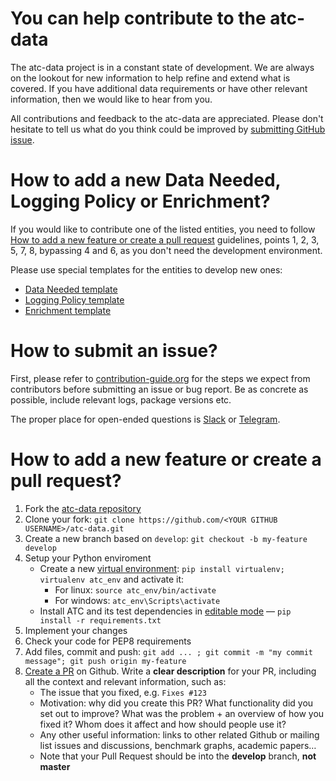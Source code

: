 # You can help contribute to the atc-data

The atc-data project is in a constant state of development. We are always on the lookout for new information to help refine and extend what is covered. If you have additional data requirements or have other relevant information, then we would like to hear from you.

All contributions and feedback to the atc-data are appreciated. Please don't hesitate to tell us what do you think could be improved by [submitting GitHub issue](#how-to-submit-an-issue).

# How to add a new Data Needed, Logging Policy or Enrichment?

If you would like to contribute one of the listed entities, you need to follow [How to add a new feature or create a pull request](#how-to-add-a-new-feature-or-create-a-pull-request) guidelines, points 1, 2, 3, 5, 7, 8, bypassing 4 and 6, as you don't need the development environment.

Please use special templates for the entities to develop new ones:

- [Data Needed template](data_needed/dataneeded.yml.template)  
- [Logging Policy template](response_actions/respose_action.yml.template)  
- [Enrichment template](logging_policies/loggingpolicy.yml.template)  

# How to submit an issue?

First, please refer to [contribution-guide.org](http://www.contribution-guide.org/) for the steps we expect from contributors before submitting an issue or bug report. Be as concrete as possible, include relevant logs, package versions etc.

The proper place for open-ended questions is [Slack](https://join.slack.com/t/atomicthreatcoverage/shared_invite/zt-6ropl01z-wIdiq3M0AEZPj_HiKfbiBg) or [Telegram](https://t.me/atomic_threat_coverage). 

# How to add a new feature or create a pull request?

1. Fork the [atc-data repository](https://github.com/atc-project/atc-data)
2. Clone your fork: `git clone https://github.com/<YOUR GITHUB USERNAME>/atc-data.git`
3. Create a new branch based on `develop`: `git checkout -b my-feature develop`
4. Setup your Python enviroment
   - Create a new [virtual environment](https://virtualenv.pypa.io/en/stable/): `pip install virtualenv; virtualenv atc_env` and activate it:
      - For linux: `source atc_env/bin/activate` 
      - For windows: `atc_env\Scripts\activate`
   - Install ATC and its test dependencies in [editable mode](https://pip.pypa.io/en/stable/reference/pip_install/#editable-installs) — `pip install -r requirements.txt`
5. Implement your changes
6. Check your code for PEP8 requirements
7. Add files, commit and push: `git add ... ; git commit -m "my commit message"; git push origin my-feature`
8. [Create a PR](https://help.github.com/articles/creating-a-pull-request/) on Github. Write a **clear description** for your PR, including all the context and relevant information, such as:
   - The issue that you fixed, e.g. `Fixes #123`
   - Motivation: why did you create this PR? What functionality did you set out to improve? What was the problem + an overview of how you fixed it? Whom does it affect and how should people use it?
   - Any other useful information: links to other related Github or mailing list issues and discussions, benchmark graphs, academic papers…
   - Note that your Pull Request should be into the **develop** branch, **not master**
